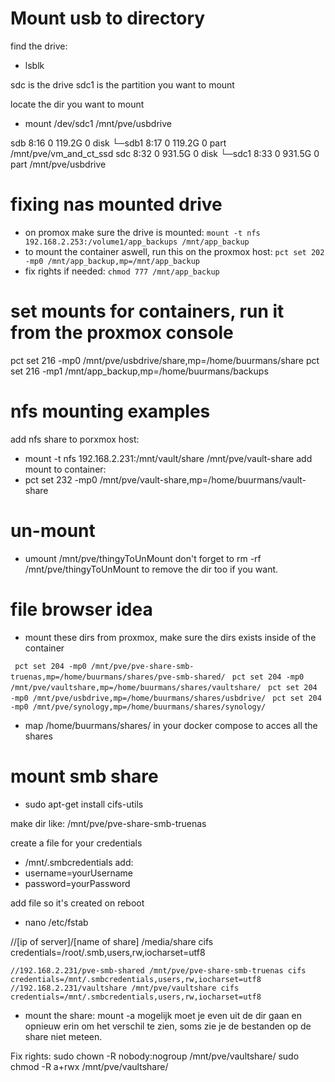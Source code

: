 # Mount usb to directory
find the drive:
 - lsblk

sdc is the drive
sdc1 is the partition you want to mount

locate the dir you want to mount
- mount /dev/sdc1 /mnt/pve/usbdrive

sdb                            8:16   0 119.2G  0 disk 
└─sdb1                         8:17   0 119.2G  0 part /mnt/pve/vm_and_ct_ssd
sdc                            8:32   0 931.5G  0 disk 
└─sdc1                         8:33   0 931.5G  0 part /mnt/pve/usbdrive


# fixing nas mounted drive
 - on promox make sure the drive is mounted:
``` mount -t nfs 192.168.2.253:/volume1/app_backups /mnt/app_backup ```
 - to mount the container aswell, run this on the proxmox host:
```pct set 202 -mp0 /mnt/app_backup,mp=/mnt/app_backup```
 - fix rights if needed: ```chmod 777 /mnt/app_backup```

# set mounts for containers, run it from the proxmox console
 pct set 216 -mp0 /mnt/pve/usbdrive/share,mp=/home/buurmans/share
 pct set 216 -mp1 /mnt/app_backup,mp=/home/buurmans/backups

# nfs mounting examples 
add nfs share to porxmox host:
 - mount -t nfs 192.168.2.231:/mnt/vault/share /mnt/pve/vault-share
add mount to container:
 - pct set 232 -mp0 /mnt/pve/vault-share,mp=/home/buurmans/vault-share

# un-mount
 - umount /mnt/pve/thingyToUnMount
don't forget to rm -rf /mnt/pve/thingyToUnMount to remove the dir too if you want.

# file browser idea
- mount these dirs from proxmox, make sure the dirs exists inside of the container

``` pct set 204 -mp0 /mnt/pve/pve-share-smb-truenas,mp=/home/buurmans/shares/pve-smb-shared/```
``` pct set 204 -mp0 /mnt/pve/vaultshare,mp=/home/buurmans/shares/vaultshare/```
``` pct set 204 -mp0 /mnt/pve/usbdrive,mp=/home/buurmans/shares/usbdrive/```
``` pct set 204 -mp0 /mnt/pve/synology,mp=/home/buurmans/shares/synology/```

- map /home/buurmans/shares/ in your docker compose to acces all the shares

# mount smb share
 - sudo apt-get install cifs-utils

make dir like: /mnt/pve/pve-share-smb-truenas

create a file for your credentials
  - /mnt/.smbcredentials
add:
 - username=yourUsername
 - password=yourPassword

add file so it's created on reboot
 - nano /etc/fstab

//[ip of server]/[name of share] /media/share cifs credentials=/root/.smb,users,rw,iocharset=utf8
```
//192.168.2.231/pve-smb-shared /mnt/pve/pve-share-smb-truenas cifs credentials=/mnt/.smbcredentials,users,rw,iocharset=utf8
//192.168.2.231/vaultshare /mnt/pve/vaultshare cifs credentials=/mnt/.smbcredentials,users,rw,iocharset=utf8

```
 - mount the share:
 mount -a
mogelijk moet je even uit de dir gaan en opnieuw erin om het verschil te zien, soms zie je de bestanden op de share niet meteen.

Fix rights:
sudo chown -R nobody:nogroup /mnt/pve/vaultshare/
sudo chmod -R a+rwx /mnt/pve/vaultshare/